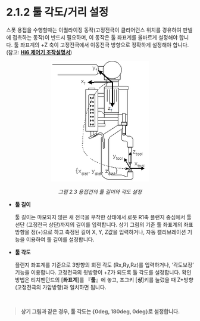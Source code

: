﻿# 2.1.2 툴 각도/거리 설정

스폿 용접을 수행할때는 이퀄라이징 동작(고정전극이 클리어런스 위치를 경유하여 판넬에 접촉하는 동작)이 반드시 필요하며, 이 동작은 툴 좌표계를 올바르게 설정해야 합니다. 툴 좌표계의 +Z 축이 고정전극에서 이동전극 방향으로 정확하게 설정해야 합니다. (참고: [**Hi6 제어기 조작설명서**](https://hyundai-robotics.gitbook.io/hi6-operation-manual/))

<p align="center">
 <img src="../../_assets/image_38.png">
  <em><p align="center">그림 2.3 용접건의 툴 길이와 각도 설정</p></em>
 </img>
</p>

*   **툴 길이**

    툴 길이는 마모되지 않은 새 전극을 부착한 상태에서 로봇 R1축 플랜지 중심에서 툴 선단 (고정전극 상단)까지의 길이를 입력합니다. 상기 그림의 기준 툴 좌표계의 좌표방향을 정(+)으로 하고 측정된 길이 X, Y, Z값을 입력하거나, 자동 캘리브레이션 기능을 이용하여 툴 길이를 설정합니다.
*   **툴 각도**

    플랜지 좌표계를 기준으로 3방향의 회전 각도 (Rx,Ry,Rz)를 입력하거나, ‘각도보정’ 기능을 이용합니다. 고정전극의 윗방향이 +Z가 되도록 툴 각도를 설정합니다. 확인 방법은 티치팬던드의 \[**좌표계**]를 『**툴**』에 놓고, 조그키 \[**상**]키를 눌렀을 때 Z+방향(고정전극의 가압방향)과 일치하면 됩니다.

</br>

>    **상기 그림과 같은 경우, 툴 각도는 {0deg, 180deg, 0deg}로 설정합니다.**

